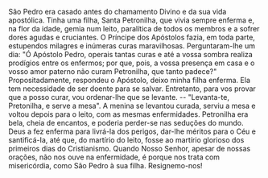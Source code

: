 São Pedro era casado antes do chamamento Divino e da sua vida apostólica. Tinha uma filha, Santa Petronilha, que vivia sempre enferma e, na flor da idade, gemia num leito, paralítica de todos os membros e a sofrer dores agudas e cruciantes. O Príncipe dos Apóstolos fazia, em toda parte, estupendos milagres e inúmeras curas maravilhosas. Perguntaram-lhe um dia: "Ó Apóstolo Pedro, operais tantas curas e até a vossa sombra realiza prodígios entre os enfermos; por que, pois, a vossa presença em casa e o vosso amor paterno não curam Petronilha, que tanto padece?" Propositadamente, respondeu o Apóstolo, deixo minha filha enferma. Ela tem necessidade de ser doente para se salvar. Entretanto, para vos provar que a posso curar, vou ordenar-lhe que se levante. -- "Levanta-te, Pretonilha, e serve a mesa". A menina se levantou curada, serviu a mesa e voltou depois para o leito, com as mesmas enfermidades. Petronilha era bela, cheia de encantos, e poderia perder-se nas seduções do mundo. Deus a fez enferma para livrá-la dos perigos, dar-lhe méritos para o Céu e santificá-Ia, até que, do martírio do leito, fosse ao martírio glorioso dos primeiros dias do Cristianismo. Quando Nosso Senhor, apesar de nossas orações, não nos ouve na enfermidade, é porque nos trata com misericórdia, como São Pedro à sua filha. Resignemo-nos!